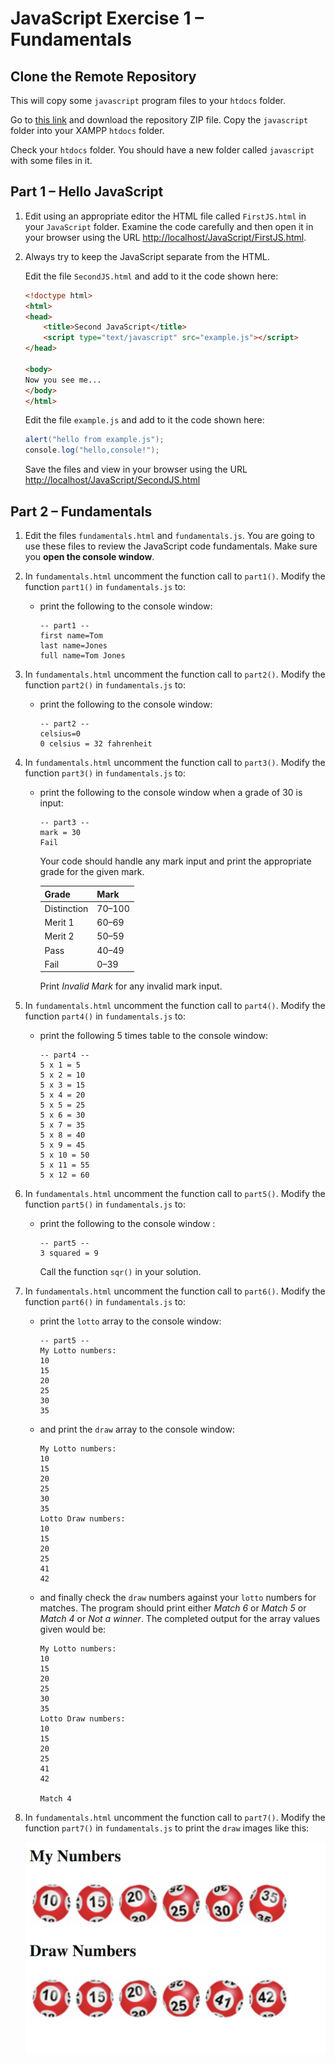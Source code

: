# JavaScript Exercise 1 – Fundamentals


## Clone the Remote Repository

This will copy some ``javascript`` program files to your ``htdocs`` folder.  

Go to [this link](https://github.com/barcaxi/css2023) and download the repository ZIP file.  Copy the ``javascript`` folder into your XAMPP ``htdocs`` folder.

Check your ``htdocs`` folder.  You should have a new folder called ``javascript`` with some files in it.


## Part 1 – Hello JavaScript

1.	Edit using an appropriate editor the HTML file called ``FirstJS.html`` in your ``JavaScript`` folder.  Examine the code carefully and then open it in your browser using the URL [http://localhost/JavaScript/FirstJS.html](http://localhost/JavaScript/FirstJS.html).

1.	Always try to keep the JavaScript separate from the HTML.

	Edit the file ``SecondJS.html`` and add to it the code shown here:

	```html
	<!doctype html>
	<html>
	<head>
		<title>Second JavaScript</title>
		<script type="text/javascript" src="example.js"></script>
	</head>

	<body>
	Now you see me...
	</body>
	</html>
	
	```

	Edit the file ``example.js`` and add to it the code shown here:

	```java
	alert("hello from example.js");
	console.log("hello,console!");
	
	```
		
	Save the files and view in your browser using the URL [http://localhost/JavaScript/SecondJS.html](http://localhost/JavaScript/SecondJS.html)



## Part 2 – Fundamentals

1.	Edit the files ``fundamentals.html`` and ``fundamentals.js``.  You are going to use these files to review the JavaScript code fundamentals.  Make sure you **open the console window**.

1.	In ``fundamentals.html`` uncomment the function call to ``part1()``.  Modify the function ``part1()`` in ``fundamentals.js`` to:
	
	-	print the following to the console window:

		```
		-- part1 --
		first name=Tom
		last name=Jones
		full name=Tom Jones

		``` 

1.	In ``fundamentals.html`` uncomment the function call to ``part2()``.  Modify the function ``part2()`` in ``fundamentals.js`` to:

	-	print the following to the console window:

		```
		-- part2 --
		celsius=0
		0 celsius = 32 fahrenheit

		```

1.	In ``fundamentals.html`` uncomment the function call to ``part3()``.  Modify the function ``part3()`` in ``fundamentals.js`` to:

	-	print the following to the console window when a grade of 30 is input:

		```
		-- part3 --
		mark = 30
		Fail

		```

		Your code should handle any mark input and print the appropriate grade for the given mark.

		| Grade	      | Mark    |
		|-------------|---------|
		| Distinction |	70–100  |
		| Merit 1 	  | 60–69   |
		| Merit 2 	  | 50–59   |
		| Pass 		  | 40–49   |
		| Fail 		  | 0–39    |
		

		Print *Invalid Mark* for any invalid mark input.


1.	In ``fundamentals.html`` uncomment the function call to ``part4()``.  Modify the function ``part4()`` in ``fundamentals.js`` to:

	-	print the following 5 times table to the console window:

		```
		-- part4 --
		5 x 1 = 5
		5 x 2 = 10
		5 x 3 = 15
		5 x 4 = 20
		5 x 5 = 25
		5 x 6 = 30
		5 x 7 = 35
		5 x 8 = 40
		5 x 9 = 45
		5 x 10 = 50
		5 x 11 = 55
		5 x 12 = 60

		```

1.	In ``fundamentals.html`` uncomment the function call to ``part5()``.  Modify the function ``part5()`` in ``fundamentals.js`` to:

	-	print the following to the console window :

		```
		-- part5 --
		3 squared = 9

		```

		Call the function ``sqr()`` in your solution.


1.	In ``fundamentals.html`` uncomment the function call to ``part6()``.  Modify the function ``part6()`` in ``fundamentals.js`` to:

	-	print the ``lotto`` array to the console window:

		```
		-- part5 --
		My Lotto numbers:
		10
		15
		20
		25
		30
		35

		```

	-	and print the ``draw`` array to the console window:

		```
		My Lotto numbers:
		10
		15
		20
		25
		30
		35
		Lotto Draw numbers:
		10
		15
		20
		25
		41
		42

		```

	-	and finally check the ``draw`` numbers against your ``lotto`` numbers for matches. The program should print either *Match 6* or *Match 5* or *Match 4* or *Not a winner*. The completed output for the array values given would be:

		```
		My Lotto numbers:
		10
		15
		20
		25
		30
		35
		Lotto Draw numbers:
		10
		15
		20
		25
		41
		42

		Match 4

		```

1.	In ``fundamentals.html`` uncomment the function call to ``part7()``.  Modify the function ``part7()`` in ``fundamentals.js`` to print the ``draw`` images like this:

	![alt text](../images/draw.png "Lotto Draw")


